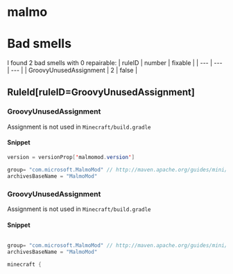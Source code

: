# malmo 
 
# Bad smells
I found 2 bad smells with 0 repairable:
| ruleID | number | fixable |
| --- | --- | --- |
| GroovyUnusedAssignment | 2 | false |
## RuleId[ruleID=GroovyUnusedAssignment]
### GroovyUnusedAssignment
Assignment is not used
in `Minecraft/build.gradle`
#### Snippet
```java
version = versionProp['malmomod.version']

group= "com.microsoft.MalmoMod" // http://maven.apache.org/guides/mini/guide-naming-conventions.html
archivesBaseName = "MalmoMod"

```

### GroovyUnusedAssignment
Assignment is not used
in `Minecraft/build.gradle`
#### Snippet
```java

group= "com.microsoft.MalmoMod" // http://maven.apache.org/guides/mini/guide-naming-conventions.html
archivesBaseName = "MalmoMod"

minecraft {
```

